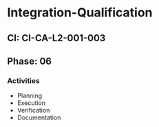 # Integration-Qualification

## CI: CI-CA-L2-001-003
## Phase: 06

### Activities
- Planning
- Execution
- Verification
- Documentation
